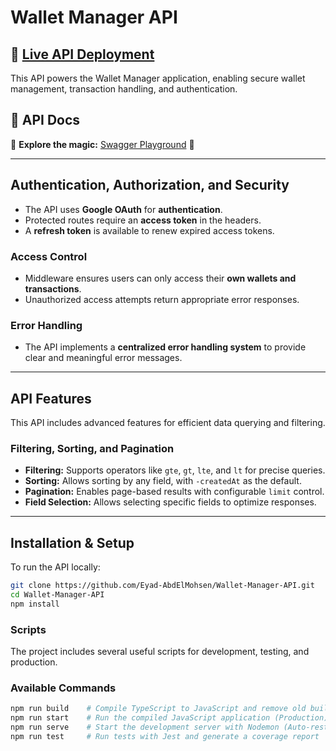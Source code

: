 # Wallet Manager API

## 🔗 [Live API Deployment](https://wallet-manager-api-production.up.railway.app/)


This API powers the Wallet Manager application, enabling secure wallet management, transaction handling, and authentication.


## 📖 API Docs  

🔗 **Explore the magic:** [Swagger Playground](https://wallet-manager-api-production.up.railway.app/api-docs/) 🚀  

---

## Authentication, Authorization, and Security

- The API uses **Google OAuth** for **authentication**.
- Protected routes require an **access token** in the headers.
- A **refresh token** is available to renew expired access tokens.

### Access Control
- Middleware ensures users can only access their **own wallets and transactions**.
- Unauthorized access attempts return appropriate error responses.

### Error Handling
- The API implements a **centralized error handling system** to provide clear and meaningful error messages.
  
---

## API Features

This API includes advanced features for efficient data querying and filtering.

### Filtering, Sorting, and Pagination

- **Filtering:** Supports operators like `gte`, `gt`, `lte`, and `lt` for precise queries.
- **Sorting:** Allows sorting by any field, with `-createdAt` as the default.
- **Pagination:** Enables page-based results with configurable `limit` control.
- **Field Selection:** Allows selecting specific fields to optimize responses.

---

## Installation & Setup

To run the API locally:

```sh
git clone https://github.com/Eyad-AbdElMohsen/Wallet-Manager-API.git
cd Wallet-Manager-API
npm install
```

### Scripts

The project includes several useful scripts for development, testing, and production.

### **Available Commands**

```sh
npm run build    # Compile TypeScript to JavaScript and remove old builds
npm run start    # Run the compiled JavaScript application (Production)
npm run serve    # Start the development server with Nodemon (Auto-restart on changes)
npm run test     # Run tests with Jest and generate a coverage report
```



